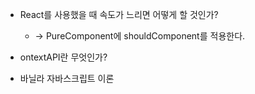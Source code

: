 
- React를 사용했을 때 속도가 느리면 어떻게 할 것인가?
    - -> PureComponent에 shouldComponent를 적용한다.
- ontextAPI란 무엇인가?

- 바닐라 자바스크립트 이론
